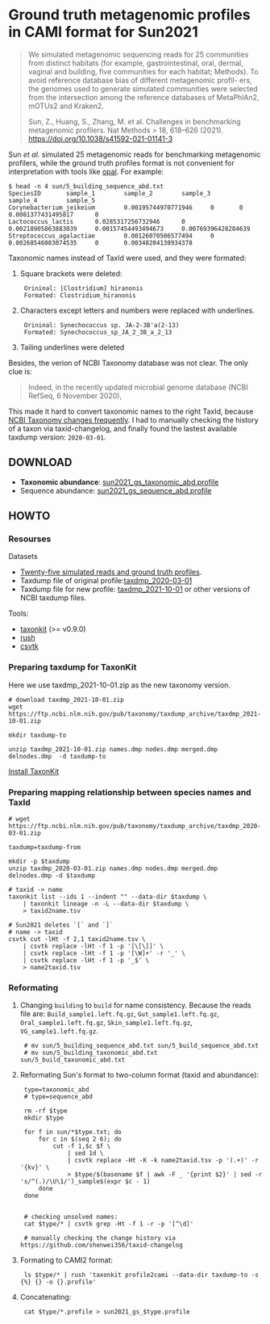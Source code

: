 # Ground truth metagenomic profiles in CAMI format for Sun2021

> We
> simulated metagenomic sequencing reads for 25 communities
> from distinct habitats (for example, gastrointestinal, oral, dermal,
> vaginal and building, five communities for each habitat; Methods).
> To avoid reference database bias of different metagenomic profil-
> ers, the genomes used to generate simulated communities were
> selected from the intersection among the reference databases of
> MetaPhlAn2, mOTUs2 and Kraken2.
> 
> Sun, Z., Huang, S., Zhang, M. et al. Challenges in benchmarking metagenomic profilers. Nat Methods > 18, 618–626 (2021). https://doi.org/10.1038/s41592-021-01141-3

Sun *et al.* simulated 25 metagenomic reads for benchmarking metagenomic profilers,
while the ground truth profiles format is not convenient for interpretation
with tools like [opal](https://github.com/CAMI-challenge/OPAL). For example:

    $ head -n 4 sun/5_building_sequence_abd.txt 
    SpeciesID       sample_1        sample_2        sample_3        sample_4        sample_5
    Corynebacterium_jeikeium        0.00195744970771946     0       0       0.0081377431495817      0
    Lactococcus_lactis      0.0285317256732946      0       0.00218905863883039     0.00157454493494673     0.00769396428284639
    Streptococcus_agalactiae        0.00126070506577494     0       0.00268546083074535     0       0.00348204130934378

Taxonomic names instead of TaxId were used, and they were formated:

1. Square brackets were deleted:

        Orininal: [Clostridium] hiranonis
        Formated: Clostridium_hiranonis

2. Characters except letters and numbers were replaced with underlines.

        Orininal: Synechococcus sp. JA-2-3B'a(2-13)
        Formated: Synechococcus_sp_JA_2_3B_a_2_13
        
3. Tailing underlines were deleted

Besides, the verion of NCBI Taxonomy database was not clear. The only clue is:

> Indeed, in the recently updated microbial genome database (NCBI RefSeq, 6 November 2020),

This made it hard to convert taxonomic names to the right TaxId,
because [NCBI Taxonomy changes frequently](https://github.com/shenwei356/taxid-changelog).
I had to manually checking the history of a taxon via taxid-changelog,
and finally found the lastest available taxdump version: `2020-03-01`.

## DOWNLOAD

- **Taxonomic abundance**: [sun2021_gs_taxonomic_abd.profile](https://github.com/shenwei356/sun2021-cami-profiles/blob/master/sun2021_gs_taxonomic_abd.profile)
- Sequence abundance: [sun2021_gs_sequence_abd.profile](https://github.com/shenwei356/sun2021-cami-profiles/blob/master/sun2021_gs_sequence_abd.profile)

## HOWTO

### Resourses

Datasets

- [Twenty-five simulated reads and ground truth profiles](https://figshare.com/projects/Pitfalls_and_Opportunities_in_Benchmarking_Metagenomic_Classifiers/79916).
- Taxdump file of original profile:[taxdmp_2020-03-01](https://ftp.ncbi.nlm.nih.gov/pub/taxonomy/taxdump_archive/taxdmp_2020-03-01.zip)
- Taxdump file for new profile: [taxdmp_2021-10-01](https://ftp.ncbi.nlm.nih.gov/pub/taxonomy/taxdump_archive/taxdmp_2021-10-01.zip) or other versions of NCBI taxdump files.

Tools:

- [taxonkit](https://github.com/shenwei356/taxonkit) (>= v0.9.0)
- [rush](https://github.com/shenwei356/rush)
- [csvtk](https://github.com/shenwei356/csvtk)

### Preparing taxdump for TaxonKit

Here we use taxdmp_2021-10-01.zip as the new taxonomy version.

    # download taxdmp_2021-10-01.zip
    wget https://ftp.ncbi.nlm.nih.gov/pub/taxonomy/taxdump_archive/taxdmp_2021-10-01.zip

    mkdir taxdump-to

    unzip taxdmp_2021-10-01.zip names.dmp nodes.dmp merged.dmp delnodes.dmp  -d taxdump-to
        
[Install TaxonKit](https://github.com/shenwei356/taxonkit#installation)


### Preparing mapping relationship between species names and TaxId

    # wget https://ftp.ncbi.nlm.nih.gov/pub/taxonomy/taxdump_archive/taxdmp_2020-03-01.zip
    
    taxdump=taxdump-from
    
    mkdir -p $taxdump
    unzip taxdmp_2020-03-01.zip names.dmp nodes.dmp merged.dmp delnodes.dmp -d $taxdump
    
    # taxid -> name
    taxonkit list --ids 1 --indent "" --data-dir $taxdump \
        | taxonkit lineage -n -L --data-dir $taxdump \
        > taxid2name.tsv
    
    # Sun2021 deletes `[` and `]`
    # name -> taxid
    csvtk cut -lHt -f 2,1 taxid2name.tsv \
        | csvtk replace -lHt -f 1 -p '[\[\]]' \
        | csvtk replace -lHt -f 1 -p '[\W]+' -r '_' \
        | csvtk replace -lHt -f 1 -p '_$' \
        > name2taxid.tsv
        

### Reformating

1. Changing `building` to `build` for name consistency. Because the reads file are:
`Build_sample1.left.fq.gz`,  `Gut_sample1.left.fq.gz`,  `Oral_sample1.left.fq.gz`,
`Skin_sample1.left.fq.gz`,  `VG_sample1.left.fq.gz`.


        # mv sun/5_building_sequence_abd.txt sun/5_build_sequence_abd.txt
        # mv sun/5_building_taxonomic_abd.txt sun/5_build_taxonomic_abd.txt

1. Reformating Sun's format to two-column format (taxid and abundance):

        type=taxonomic_abd
        # type=sequence_abd
                
        rm -rf $type
        mkdir $type
        
        for f in sun/*$type.txt; do
            for c in $(seq 2 6); do 
                cut -f 1,$c $f \
                    | sed 1d \
                    | csvtk replace -Ht -K -k name2taxid.tsv -p '(.+)' -r '{kv}' \
                    > $type/$(basename $f | awk -F _ '{print $2}' | sed -r 's/^(.)/\U\1/')_sample$(expr $c - 1)           
            done 
        done
        
        
        # checking unsolved names:
        cat $type/* | csvtk grep -Ht -f 1 -r -p '[^\d]'
        
        # manually checking the change history via https://github.com/shenwei356/taxid-changelog
        
2. Formating to CAMI2 format:
        
        ls $type/* | rush 'taxonkit profile2cami --data-dir taxdump-to -s {%} {} -o {}.profile'
        
3. Concatenating:

        cat $type/*.profile > sun2021_gs_$type.profile

    
